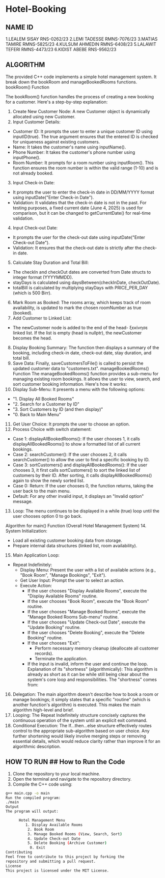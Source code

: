 # Hotel-Booking
## NAME                ID
1.LEALEM SISAY       RNS-0262/23
2.LEMI TADESSE       RMNS-7076/23
3.MATIAS TAMIRE      RMNS-5825/23
4.KULSUM AHMEDIN     RMNS-6408/23
5.LALAWIT TEFERI     RMNS-4473/23
6.KIDIST ABEBE       RNS-9562/23



## ALGORITHM


The provided C++ code implements a simple hotel management system. It break down the bookRoom and manageBookedRooms functions.
bookRoom() Function 

The bookRoom() function handles the process of creating a new booking for a customer.
Here's a step-by-step explanation:

 1. Create New Customer Node: A new Customer object is dynamically allocated using new Customer.
 2. Input Customer Details:
   * Customer ID: It prompts the user to enter a unique customer ID using inputID(true). The true argument ensures that the entered ID is checked for uniqueness against existing customers.
   * Name: It takes the customer's name using inputName().
   * Phone Number: It takes the customer's phone number using inputPhone().
   * Room Number: It prompts for a room number using inputRoom(). This function ensures the room number is within the valid range (1-10) and is not already booked.
 3. Input Check-in Date:
   * It prompts the user to enter the check-in date in DD/MM/YYYY format using inputDate("Enter Check-in Date").
   * Validation: It validates that the check-in date is not in the past. For testing purposes, a fixed current date (June 4, 2025) is used for comparison, but it can be changed to getCurrentDate() for real-time validation.
 4. Input Check-out Date:
   * It prompts the user for the check-out date using inputDate("Enter Check-out Date").
   * Validation: It ensures that the check-out date is strictly after the check-in date.
 5. Calculate Stay Duration and Total Bill:
   * The checkIn and checkOut dates are converted from Date structs to integer format (YYYYMMDD).
   * stayDays is calculated using daysBetween(checkInDate, checkOutDate).
   * totalBill is calculated by multiplying stayDays with PRICE_PER_DAY (which is 500 Birr).
 6. Mark Room as Booked: The rooms array, which keeps track of room availability, is updated to mark the chosen roomNumber as true (booked).
 7. Add Customer to Linked List:
   * The newCustomer node is added to the end of the head- ξεκίνησε linked list. If the list is empty (head is nullptr), the newCustomer becomes the head.
 8. Display Booking Summary: The function then displays a summary of the booking, including check-in date, check-out date, stay duration, and total bill.
 9. Save Data: Finally, saveCustomersToFile() is called to persist the updated customer data to "customers.txt".
manageBookedRooms() Function
The manageBookedRooms() function provides a sub-menu for managing existing room bookings. It allows the user to view, search, and sort customer booking information.
Here's how it works:
 10.  Display Sub-Menu: It presents a menu with the following options:
   * "1. Display All Booked Rooms"
   * "2. Search for a Customer by ID"
   * "3. Sort Customers by ID (and then display)"
   * "0. Back to Main Menu"
 11. Get User Choice: It prompts the user to choose an option.
 12. Process Choice with switch statement:
   * Case 1: displayAllBookedRooms(): If the user chooses 1, it calls displayAllBookedRooms() to show a formatted list of all current bookings.
   * Case 2: searchCustomer(): If the user chooses 2, it calls searchCustomer() to allow the user to find a specific booking by ID.
   * Case 3: sortCustomers() and displayAllBookedRooms(): If the user chooses 3, it first calls sortCustomers() to sort the linked list of customers by their ID. After sorting, it calls displayAllBookedRooms() again to show the newly sorted list.
   * Case 0: Return: If the user chooses 0, the function returns, taking the user back to the main menu.
   * Default: For any other invalid input, it displays an "Invalid option" message.
 13. Loop: The menu continues to be displayed in a while (true) loop until the user chooses option 0 to go back.
 
Algorithm for main() Function (Overall Hotel Management System)
 14. System Initialization:
   * Load all existing customer booking data from storage.
   * Prepare internal data structures (linked list, room availability).
 15. Main Application Loop:
   * Repeat Indefinitely:
     * Display Menu: Present the user with a list of available actions (e.g., "Book Room", "Manage Bookings", "Exit").
     * Get User Input: Prompt the user to select an action.
     * Execute Action:
       * If the user chooses "Display Available Rooms", execute the "Display Available Rooms" routine.
       * If the user chooses "Book Room", execute the "Book Room" routine.
       * If the user chooses "Manage Booked Rooms", execute the "Manage Booked Rooms Sub-menu" routine.
       * If the user chooses "Update Check-out Date", execute the "Update Booking" routine.
       * If the user chooses "Delete Booking", execute the "Delete Booking" routine.
       * If the user chooses "Exit":
         * Perform necessary memory cleanup (deallocate all customer records).
         * Terminate the application.
       * If the input is invalid, inform the user and continue the loop.
Explanation of its "shortness" (algorithmically):
This algorithm is already as short as it can be while still being clear about the system's core loop and responsibilities. The "shortness" comes from:
 16. Delegation: The main algorithm doesn't describe how to book a room or manage bookings; it simply states that a specific "routine" (which is another function's algorithm) is executed. This makes the main algorithm high-level and brief.
 17. Looping: The Repeat Indefinitely structure concisely captures the continuous operation of the system until an explicit exit command.
 18. Conditional Execution: The If...then...else structure effectively routes control to the appropriate sub-algorithm based on user choice.
Any further shortening would likely involve merging steps or removing essential details, which would reduce clarity rather than improve it for an algorithmic description.
 ## HOW TO RUN ## How to Run the Code
1. Clone the repository to your local machine.
2. Open the terminal and navigate to the repository directory.
3. Compile the C++ code using:
 ```bash
 g++ main.cpp -o main
Run the compiled program:
./main
Output
The program will output:

       Hotel Management Menu 
          1. Display Available Rooms
           2. Book Room
           3. Manage Booked Rooms (View, Search, Sort)
           4. Update Check-out Date
           5. Delete Booking (Archive Customer)
            0. Exit
Contributing
Feel free to contribute to this project by forking the
repository and submitting a pull request.
License
This project is licensed under the MIT License.